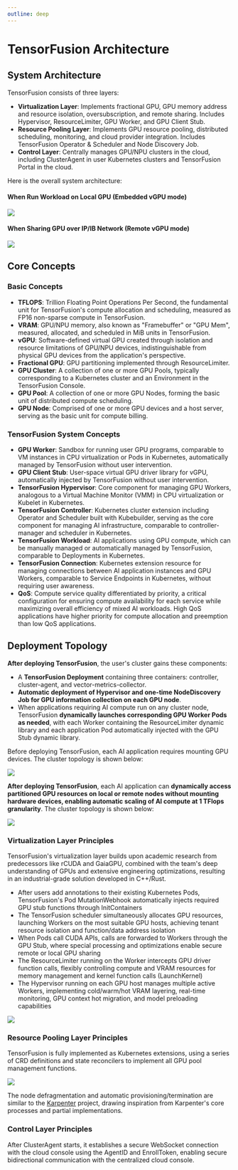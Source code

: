 ```yaml
---
outline: deep
---
```


# TensorFusion Architecture

## System Architecture

TensorFusion consists of three layers:

- **Virtualization Layer**: Implements fractional GPU, GPU memory address and resource isolation, oversubscription, and remote sharing. Includes Hypervisor, ResourceLimiter, GPU Worker, and GPU Client Stub.
- **Resource Pooling Layer**: Implements GPU resource pooling, distributed scheduling, monitoring, and cloud provider integration. Includes TensorFusion Operator & Scheduler and Node Discovery Job.
- **Control Layer**: Centrally manages GPU/NPU clusters in the cloud, including ClusterAgent in user Kubernetes clusters and TensorFusion Portal in the cloud.

Here is the overall system architecture:

#### When Run Workload on Local GPU (Embedded vGPU mode)

![](https://cdn.tensor-fusion.ai/tf-architecture-ngpu.png)

#### When Sharing GPU over IP/IB Network (Remote vGPU mode)

![](https://cdn.tensor-fusion.ai/tf-architecture-remote.png)


## Core Concepts

### Basic Concepts

- **TFLOPS**: Trillion Floating Point Operations Per Second, the fundamental unit for TensorFusion's compute allocation and scheduling, measured as FP16 non-sparse compute in TensorFusion.
- **VRAM**: GPU/NPU memory, also known as "Framebuffer" or "GPU Mem", measured, allocated, and scheduled in MiB units in TensorFusion.
- **vGPU**: Software-defined virtual GPU created through isolation and resource limitations of GPU/NPU devices, indistinguishable from physical GPU devices from the application's perspective.
- **Fractional GPU**: GPU partitioning implemented through ResourceLimiter.
- **GPU Cluster**: A collection of one or more GPU Pools, typically corresponding to a Kubernetes cluster and an Environment in the TensorFusion Console.
- **GPU Pool**: A collection of one or more GPU Nodes, forming the basic unit of distributed compute scheduling.
- **GPU Node**: Comprised of one or more GPU devices and a host server, serving as the basic unit for compute billing.

### TensorFusion System Concepts

- **GPU Worker**: Sandbox for running user GPU programs, comparable to VM instances in CPU virtualization or Pods in Kubernetes, automatically managed by TensorFusion without user intervention.
- **GPU Client Stub**: User-space virtual GPU driver library for vGPU, automatically injected by TensorFusion without user intervention.
- **TensorFusion Hypervisor**: Core component for managing GPU Workers, analogous to a Virtual Machine Monitor (VMM) in CPU virtualization or Kubelet in Kubernetes.
- **TensorFusion Controller**: Kubernetes cluster extension including Operator and Scheduler built with Kubebuilder, serving as the core component for managing AI infrastructure, comparable to controller-manager and scheduler in Kubernetes.
- **TensorFusion Workload**: AI applications using GPU compute, which can be manually managed or automatically managed by TensorFusion, comparable to Deployments in Kubernetes.
- **TensorFusion Connection**: Kubernetes extension resource for managing connections between AI application instances and GPU Workers, comparable to Service Endpoints in Kubernetes, without requiring user awareness.
- **QoS**: Compute service quality differentiated by priority, a critical configuration for ensuring compute availability for each service while maximizing overall efficiency of mixed AI workloads. High QoS applications have higher priority for compute allocation and preemption than low QoS applications.

## Deployment Topology

**After deploying TensorFusion**, the user's cluster gains these components:

- A **TensorFusion Deployment** containing three containers: controller, cluster-agent, and vector-metrics-collector.
- **Automatic deployment of Hypervisor and one-time NodeDiscovery Job for GPU information collection on each GPU node**.
- When applications requiring AI compute run on any cluster node, TensorFusion **dynamically launches corresponding GPU Worker Pods as needed**, with each Worker containing the ResourceLimiter dynamic library and each application Pod automatically injected with the GPU Stub dynamic library.

Before deploying TensorFusion, each AI application requires mounting GPU devices. The cluster topology is shown below:

![](https://cdn.tensor-fusion.ai/deploy-topo-before-tf.jpg)

**After deploying TensorFusion**, each AI application can **dynamically access partitioned GPU resources on local or remote nodes without mounting hardware devices, enabling automatic scaling of AI compute at 1 TFlops granularity**. The cluster topology is shown below:

![](https://cdn.tensor-fusion.ai/tf-deploy-topo.jpg)

### Virtualization Layer Principles

TensorFusion's virtualization layer builds upon academic research from predecessors like rCUDA and GaiaGPU, combined with the team's deep understanding of GPUs and extensive engineering optimizations, resulting in an industrial-grade solution developed in C++/Rust.

- After users add annotations to their existing Kubernetes Pods, TensorFusion's Pod MutationWebhook automatically injects required GPU stub functions through InitContainers
- The TensorFusion scheduler simultaneously allocates GPU resources, launching Workers on the most suitable GPU hosts, achieving tenant resource isolation and function/data address isolation
- When Pods call CUDA APIs, calls are forwarded to Workers through the GPU Stub, where special processing and optimizations enable secure remote or local GPU sharing
- The ResourceLimiter running on the Worker intercepts GPU driver function calls, flexibly controlling compute and VRAM resources for memory management and kernel function calls (LaunchKernel)
- The Hypervisor running on each GPU host manages multiple active Workers, implementing cold/warm/hot VRAM layering, real-time monitoring, GPU context hot migration, and model preloading capabilities

![](https://cdn.tensor-fusion.ai/vgpu-flow-tf.pic.jpg)

### Resource Pooling Layer Principles

TensorFusion is fully implemented as Kubernetes extensions, using a series of CRD definitions and state reconcilers to implement all GPU pool management functions.

![](https://cdn.tensor-fusion.ai/tf-crd.png)

The node defragmentation and automatic provisioning/termination are similar to the [Karpenter](https://github.com/kubernetes-sigs/karpenter) project, drawing inspiration from Karpenter's core processes and partial implementations.

### Control Layer Principles

After ClusterAgent starts, it establishes a secure WebSocket connection with the cloud console using the AgentID and EnrollToken, enabling secure bidirectional communication with the centralized cloud console.
